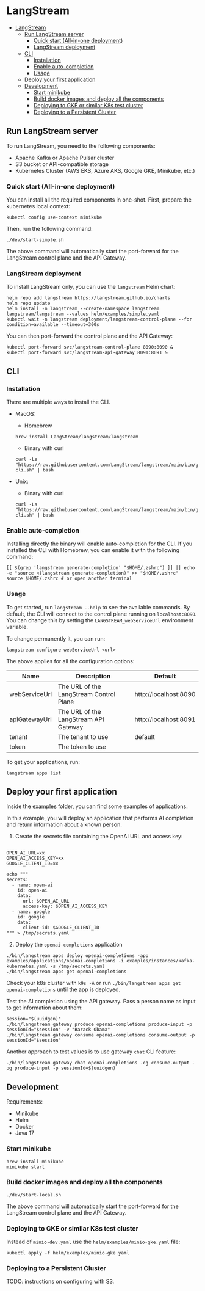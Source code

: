 # LangStream


* [LangStream](#langstream)
  * [Run LangStream server](#run-langstream-server)
    * [Quick start (All-in-one deployment)](#quick-start-all-in-one-deployment)
    * [LangStream deployment](#langstream-deployment)
  * [CLI](#cli)
    * [Installation](#installation)
    * [Enable auto-completion](#enable-auto-completion)
    * [Usage](#usage)
  * [Deploy your first application](#deploy-your-first-application)
  * [Development](#development)
    * [Start minikube](#start-minikube)
    * [Build docker images and deploy all the components](#build-docker-images-and-deploy-all-the-components)
    * [Deploying to GKE or similar K8s test cluster](#deploying-to-gke-or-similar-k8s-test-cluster)
    * [Deploying to a Persistent Cluster](#deploying-to-a-persistent-cluster)

## Run LangStream server
To run LangStream, you need to the following components:
- Apache Kafka or Apache Pulsar cluster
- S3 bucket or API-compatible storage
- Kubernetes Cluster (AWS EKS, Azure AKS, Google GKE, Minikube, etc.)

### Quick start (All-in-one deployment)

You can install all the required components in one-shot.
First, prepare the kubernetes local context:

```
kubectl config use-context minikube
```

Then, run the following command:

```
./dev/start-simple.sh
```

The above command will automatically start the port-forward for the LangStream control plane and the API Gateway.

### LangStream deployment
To install LangStream only, you can use the `langstream` Helm chart:

```
helm repo add langstream https://langstream.github.io/charts
helm repo update
helm install -n langstream --create-namespace langstream langstream/langstream --values helm/examples/simple.yaml
kubectl wait -n langstream deployment/langstream-control-plane --for condition=available --timeout=300s
```

You can then port-forward the control plane and the API Gateway:

```
kubectl port-forward svc/langstream-control-plane 8090:8090 &
kubectl port-forward svc/langstream-api-gateway 8091:8091 &
```



## CLI

### Installation
There are multiple ways to install the CLI.

- MacOS:
  - Homebrew
  ```
  brew install LangStream/langstream/langstream
  ```
  - Binary with curl
  ```
  curl -Ls "https://raw.githubusercontent.com/LangStream/langstream/main/bin/get-cli.sh" | bash
  ```  

- Unix:
  - Binary with curl
  ```
  curl -Ls "https://raw.githubusercontent.com/LangStream/langstream/main/bin/get-cli.sh" | bash
  ```  

### Enable auto-completion
Installing directly the binary will enable auto-completion for the CLI. If you installed the CLI with Homebrew, you can enable it with the following command:
```
[[ $(grep 'langstream generate-completion' "$HOME/.zshrc") ]] || echo -e "source <(langstream generate-completion)" >> "$HOME/.zshrc"
source $HOME/.zshrc # or open another terminal
```

### Usage
To get started, run `langstream --help` to see the available commands.
By default, the CLI will connect to the control plane running on `localhost:8090`. You can change this by setting the `LANGSTREAM_webServiceUrl` environment variable.

To change permanently it, you can run:
```
langstream configure webServiceUrl <url>
```

The above applies for all the configuration options:

| Name          | Description                             | Default               |
|---------------|-----------------------------------------|-----------------------|
| webServiceUrl | The URL of the LangStream Control Plane | http://localhost:8090 |
| apiGatewayUrl | The URL of the LangStream API Gateway   | http://localhost:8091 |
| tenant        | The tenant to use                       | default               |
| token         | The token to use                        |                       |

To get your applications, run:
```
langstream apps list
```

## Deploy your first application

Inside the [examples](./examples) folder, you can find some examples of applications.

In this example, you will deploy an application that performs AI completion and return information about a known person.

1. Create the secrets file containing the OpenAI URL and access key:
```

OPEN_AI_URL=xx
OPEN_AI_ACCESS_KEY=xx
GOOGLE_CLIENT_ID=xx

echo """
secrets:
  - name: open-ai
    id: open-ai
    data:
      url: $OPEN_AI_URL
      access-key: $OPEN_AI_ACCESS_KEY
  - name: google
    id: google
    data:
      client-id: $GOOGLE_CLIENT_ID
""" > /tmp/secrets.yaml
```

2. Deploy the `openai-completions` application

```
./bin/langstream apps deploy openai-completions -app examples/applications/openai-completions -i examples/instances/kafka-kubernetes.yaml -s /tmp/secrets.yaml
./bin/langstream apps get openai-completions
```

Check your k8s cluster with `k9s -A` or run `./bin/langstream apps get openai-completions` until the app is deployed.

Test the AI completion using the API gateway. Pass a person name as input to get information about them:
```
session="$(uuidgen)"
./bin/langstream gateway produce openai-completions produce-input -p sessionId="$session" -v "Barack Obama"
./bin/langstream gateway consume openai-completions consume-output -p sessionId="$session"
```

Another approach to test values is to use gateway `chat` CLI feature:
```
./bin/langstream gateway chat openai-completions -cg consume-output -pg produce-input -p sessionId=$(uuidgen)
```

## Development

Requirements:
- Minikube
- Helm
- Docker
- Java 17

### Start minikube
  
```
brew install minikube
minikube start
```

### Build docker images and deploy all the components
```
./dev/start-local.sh
```

The above command will automatically start the port-forward for the LangStream control plane and the API Gateway.


### Deploying to GKE or similar K8s test cluster

Instead of `minio-dev.yaml` use the `helm/examples/minio-gke.yaml` file:

```
kubectl apply -f helm/examples/minio-gke.yaml
```

### Deploying to a Persistent Cluster

TODO: instructions on configuring with S3.
